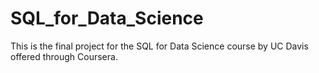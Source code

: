 # SQL_for_Data_Science
This is the final project for the SQL for Data Science course by UC Davis offered through Coursera.
